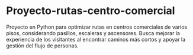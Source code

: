 # Proyecto-rutas-centro-comercial
Proyecto en Python para optimizar rutas en centros comerciales de varios pisos, considerando pasillos, escaleras y ascensores. Busca mejorar la experiencia de los visitantes al encontrar caminos más cortos y apoyar la gestión del flujo de personas.
